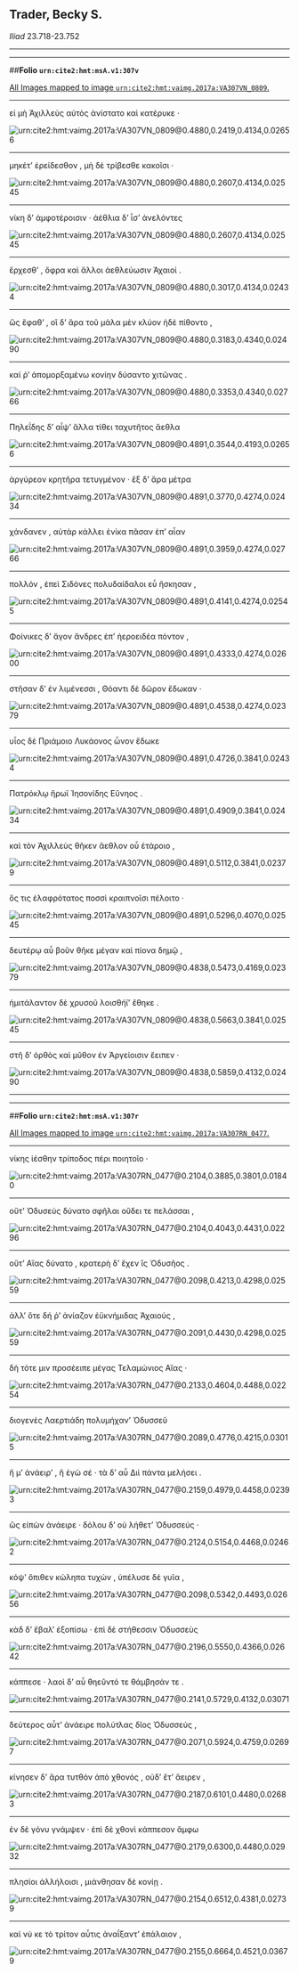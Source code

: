 ## Trader, Becky S.

*Iliad* 23.718-23.752

---

---

##**Folio `urn:cite2:hmt:msA.v1:307v`**



[All Images mapped to image `urn:cite2:hmt:vaimg.2017a:VA307VN_0809`.](http://www.homermultitext.org/ict2/index.html?urn=urn:cite2:hmt:vaimg.2017a:VA307VN_0809@0.4880,0.2419,0.4134,0.02656&urn=urn:cite2:hmt:vaimg.2017a:VA307VN_0809@0.4880,0.2607,0.4134,0.02545&urn=urn:cite2:hmt:vaimg.2017a:VA307VN_0809@0.4880,0.2607,0.4134,0.02545&urn=urn:cite2:hmt:vaimg.2017a:VA307VN_0809@0.4880,0.3017,0.4134,0.02434&urn=urn:cite2:hmt:vaimg.2017a:VA307VN_0809@0.4880,0.3183,0.4340,0.02490&urn=urn:cite2:hmt:vaimg.2017a:VA307VN_0809@0.4880,0.3353,0.4340,0.02766&urn=urn:cite2:hmt:vaimg.2017a:VA307VN_0809@0.4891,0.3544,0.4193,0.02656&urn=urn:cite2:hmt:vaimg.2017a:VA307VN_0809@0.4891,0.3770,0.4274,0.02434&urn=urn:cite2:hmt:vaimg.2017a:VA307VN_0809@0.4891,0.3959,0.4274,0.02766&urn=urn:cite2:hmt:vaimg.2017a:VA307VN_0809@0.4891,0.4141,0.4274,0.02545&urn=urn:cite2:hmt:vaimg.2017a:VA307VN_0809@0.4891,0.4333,0.4274,0.02600&urn=urn:cite2:hmt:vaimg.2017a:VA307VN_0809@0.4891,0.4538,0.4274,0.02379&urn=urn:cite2:hmt:vaimg.2017a:VA307VN_0809@0.4891,0.4726,0.3841,0.02434&urn=urn:cite2:hmt:vaimg.2017a:VA307VN_0809@0.4891,0.4909,0.3841,0.02434&urn=urn:cite2:hmt:vaimg.2017a:VA307VN_0809@0.4891,0.5112,0.3841,0.02379&urn=urn:cite2:hmt:vaimg.2017a:VA307VN_0809@0.4891,0.5296,0.4070,0.02545&urn=urn:cite2:hmt:vaimg.2017a:VA307VN_0809@0.4838,0.5473,0.4169,0.02379&urn=urn:cite2:hmt:vaimg.2017a:VA307VN_0809@0.4838,0.5663,0.3841,0.02545&urn=urn:cite2:hmt:vaimg.2017a:VA307VN_0809@0.4838,0.5859,0.4132,0.02490)

---- 

 εἰ μὴ Ἀχιλλεὺς αὐτὸς ἀνίστατο καὶ κατέρυκε ·

![urn:cite2:hmt:vaimg.2017a:VA307VN_0809@0.4880,0.2419,0.4134,0.02656](http://beta.hpcc.uh.edu/scs/image/500/500/urn:cite2:hmt:vaimg.2017a:VA307VN_0809@0.4880,0.2419,0.4134,0.02656)

---- 

 μηκέτʼ ἐρείδεσθον , μὴ δὲ τρίβεσθε κακοῖσι ·

![urn:cite2:hmt:vaimg.2017a:VA307VN_0809@0.4880,0.2607,0.4134,0.02545](http://beta.hpcc.uh.edu/scs/image/500/500/urn:cite2:hmt:vaimg.2017a:VA307VN_0809@0.4880,0.2607,0.4134,0.02545)

---- 

 νίκη δʼ ἀμφοτέροισιν · ἀέθλια δʼ ἶσʼ ἀνελόντες

![urn:cite2:hmt:vaimg.2017a:VA307VN_0809@0.4880,0.2607,0.4134,0.02545](http://beta.hpcc.uh.edu/scs/image/500/500/urn:cite2:hmt:vaimg.2017a:VA307VN_0809@0.4880,0.2607,0.4134,0.02545)

---- 

 ἔρχεσθʼ , ὄφρα καὶ ἄλλοι ἀεθλεύωσιν Ἀχαιοί .

![urn:cite2:hmt:vaimg.2017a:VA307VN_0809@0.4880,0.3017,0.4134,0.02434](http://beta.hpcc.uh.edu/scs/image/500/500/urn:cite2:hmt:vaimg.2017a:VA307VN_0809@0.4880,0.3017,0.4134,0.02434)

---- 

 ὣς ἔφαθʼ , οἳ δʼ ἄρα τοῦ μάλα μὲν κλύον ἠδὲ πίθοντο ,

![urn:cite2:hmt:vaimg.2017a:VA307VN_0809@0.4880,0.3183,0.4340,0.02490](http://beta.hpcc.uh.edu/scs/image/500/500/urn:cite2:hmt:vaimg.2017a:VA307VN_0809@0.4880,0.3183,0.4340,0.02490)

---- 

 καί ῥʼ ἀπομορξαμένω κονίην δύσαντο χιτῶνας .

![urn:cite2:hmt:vaimg.2017a:VA307VN_0809@0.4880,0.3353,0.4340,0.02766](http://beta.hpcc.uh.edu/scs/image/500/500/urn:cite2:hmt:vaimg.2017a:VA307VN_0809@0.4880,0.3353,0.4340,0.02766)

---- 

 Πηλεΐδης δʼ αἶψʼ ἄλλα τίθει ταχυτῆτος ἄεθλα

![urn:cite2:hmt:vaimg.2017a:VA307VN_0809@0.4891,0.3544,0.4193,0.02656](http://beta.hpcc.uh.edu/scs/image/500/500/urn:cite2:hmt:vaimg.2017a:VA307VN_0809@0.4891,0.3544,0.4193,0.02656)

---- 

 ἀργύρεον κρητῆρα τετυγμένον · ἓξ δʼ ἄρα μέτρα

![urn:cite2:hmt:vaimg.2017a:VA307VN_0809@0.4891,0.3770,0.4274,0.02434](http://beta.hpcc.uh.edu/scs/image/500/500/urn:cite2:hmt:vaimg.2017a:VA307VN_0809@0.4891,0.3770,0.4274,0.02434)

---- 

 χάνδανεν , αὐτὰρ κάλλει ἐνίκα πᾶσαν ἐπʼ αἶαν

![urn:cite2:hmt:vaimg.2017a:VA307VN_0809@0.4891,0.3959,0.4274,0.02766](http://beta.hpcc.uh.edu/scs/image/500/500/urn:cite2:hmt:vaimg.2017a:VA307VN_0809@0.4891,0.3959,0.4274,0.02766)

---- 

 πολλόν , ἐπεὶ Σιδόνες πολυδαίδαλοι εὖ ἤσκησαν ,

![urn:cite2:hmt:vaimg.2017a:VA307VN_0809@0.4891,0.4141,0.4274,0.02545](http://beta.hpcc.uh.edu/scs/image/500/500/urn:cite2:hmt:vaimg.2017a:VA307VN_0809@0.4891,0.4141,0.4274,0.02545)

---- 

 Φοίνικες δʼ ἄγον ἄνδρες ἐπʼ ἠεροειδέα πόντον ,

![urn:cite2:hmt:vaimg.2017a:VA307VN_0809@0.4891,0.4333,0.4274,0.02600](http://beta.hpcc.uh.edu/scs/image/500/500/urn:cite2:hmt:vaimg.2017a:VA307VN_0809@0.4891,0.4333,0.4274,0.02600)

---- 

 στῆσαν δʼ ἐν λιμένεσσι , Θόαντι δὲ δῶρον ἔδωκαν ·

![urn:cite2:hmt:vaimg.2017a:VA307VN_0809@0.4891,0.4538,0.4274,0.02379](http://beta.hpcc.uh.edu/scs/image/500/500/urn:cite2:hmt:vaimg.2017a:VA307VN_0809@0.4891,0.4538,0.4274,0.02379)

---- 

 υἷος δὲ Πριάμοιο Λυκάονος ὦνον ἔδωκε

![urn:cite2:hmt:vaimg.2017a:VA307VN_0809@0.4891,0.4726,0.3841,0.02434](http://beta.hpcc.uh.edu/scs/image/500/500/urn:cite2:hmt:vaimg.2017a:VA307VN_0809@0.4891,0.4726,0.3841,0.02434)

---- 

 Πατρόκλῳ ἥρωϊ Ἰησονίδης Εὔνηος .

![urn:cite2:hmt:vaimg.2017a:VA307VN_0809@0.4891,0.4909,0.3841,0.02434](http://beta.hpcc.uh.edu/scs/image/500/500/urn:cite2:hmt:vaimg.2017a:VA307VN_0809@0.4891,0.4909,0.3841,0.02434)

---- 

 καὶ τὸν Ἀχιλλεὺς θῆκεν ἄεθλον οὗ ἑτάροιο ,

![urn:cite2:hmt:vaimg.2017a:VA307VN_0809@0.4891,0.5112,0.3841,0.02379](http://beta.hpcc.uh.edu/scs/image/500/500/urn:cite2:hmt:vaimg.2017a:VA307VN_0809@0.4891,0.5112,0.3841,0.02379)

---- 

 ὅς τις ἐλαφρότατος ποσσὶ κραιπνοῖσι πέλοιτο ·

![urn:cite2:hmt:vaimg.2017a:VA307VN_0809@0.4891,0.5296,0.4070,0.02545](http://beta.hpcc.uh.edu/scs/image/500/500/urn:cite2:hmt:vaimg.2017a:VA307VN_0809@0.4891,0.5296,0.4070,0.02545)

---- 

 δευτέρῳ αὖ βοῦν θῆκε μέγαν καὶ πίονα δημῷ ,

![urn:cite2:hmt:vaimg.2017a:VA307VN_0809@0.4838,0.5473,0.4169,0.02379](http://beta.hpcc.uh.edu/scs/image/500/500/urn:cite2:hmt:vaimg.2017a:VA307VN_0809@0.4838,0.5473,0.4169,0.02379)

---- 

 ἡμιτάλαντον δὲ χρυσοῦ λοισθήϊʼ ἔθηκε .

![urn:cite2:hmt:vaimg.2017a:VA307VN_0809@0.4838,0.5663,0.3841,0.02545](http://beta.hpcc.uh.edu/scs/image/500/500/urn:cite2:hmt:vaimg.2017a:VA307VN_0809@0.4838,0.5663,0.3841,0.02545)

---- 

 στῆ δʼ ὀρθὸς καὶ μῦθον ἐν Ἀργείοισιν ἔειπεν ·

![urn:cite2:hmt:vaimg.2017a:VA307VN_0809@0.4838,0.5859,0.4132,0.02490](http://beta.hpcc.uh.edu/scs/image/500/500/urn:cite2:hmt:vaimg.2017a:VA307VN_0809@0.4838,0.5859,0.4132,0.02490)

---

---

##**Folio `urn:cite2:hmt:msA.v1:307r`**



[All Images mapped to image `urn:cite2:hmt:vaimg.2017a:VA307RN_0477`.](http://www.homermultitext.org/ict2/index.html?urn=urn:cite2:hmt:vaimg.2017a:VA307RN_0477@0.2104,0.3885,0.3801,0.01840&urn=urn:cite2:hmt:vaimg.2017a:VA307RN_0477@0.2104,0.4043,0.4431,0.02296&urn=urn:cite2:hmt:vaimg.2017a:VA307RN_0477@0.2098,0.4213,0.4298,0.02559&urn=urn:cite2:hmt:vaimg.2017a:VA307RN_0477@0.2091,0.4430,0.4298,0.02559&urn=urn:cite2:hmt:vaimg.2017a:VA307RN_0477@0.2133,0.4604,0.4488,0.02254&urn=urn:cite2:hmt:vaimg.2017a:VA307RN_0477@0.2089,0.4776,0.4215,0.03015&urn=urn:cite2:hmt:vaimg.2017a:VA307RN_0477@0.2159,0.4979,0.4458,0.02393&urn=urn:cite2:hmt:vaimg.2017a:VA307RN_0477@0.2124,0.5154,0.4468,0.02462&urn=urn:cite2:hmt:vaimg.2017a:VA307RN_0477@0.2098,0.5342,0.4493,0.02656&urn=urn:cite2:hmt:vaimg.2017a:VA307RN_0477@0.2196,0.5550,0.4366,0.02642&urn=urn:cite2:hmt:vaimg.2017a:VA307RN_0477@0.2141,0.5729,0.4132,0.03071&urn=urn:cite2:hmt:vaimg.2017a:VA307RN_0477@0.2071,0.5924,0.4759,0.02697&urn=urn:cite2:hmt:vaimg.2017a:VA307RN_0477@0.2187,0.6101,0.4480,0.02683&urn=urn:cite2:hmt:vaimg.2017a:VA307RN_0477@0.2179,0.6300,0.4480,0.02932&urn=urn:cite2:hmt:vaimg.2017a:VA307RN_0477@0.2154,0.6512,0.4381,0.02739&urn=urn:cite2:hmt:vaimg.2017a:VA307RN_0477@0.2155,0.6664,0.4521,0.03679)

---- 

 νίκης ἱέσθην τρίποδος πέρι ποιητοῖο ·

![urn:cite2:hmt:vaimg.2017a:VA307RN_0477@0.2104,0.3885,0.3801,0.01840](http://beta.hpcc.uh.edu/scs/image/500/500/urn:cite2:hmt:vaimg.2017a:VA307RN_0477@0.2104,0.3885,0.3801,0.01840)

---- 

 οὔτʼ Ὀδυσεὺς δύνατο σφῆλαι οὔδει τε πελάσσαι ,

![urn:cite2:hmt:vaimg.2017a:VA307RN_0477@0.2104,0.4043,0.4431,0.02296](http://beta.hpcc.uh.edu/scs/image/500/500/urn:cite2:hmt:vaimg.2017a:VA307RN_0477@0.2104,0.4043,0.4431,0.02296)

---- 

 οὔτʼ Αἴας δύνατο , κρατερὴ δʼ ἔχεν ἲς Ὀδυσῆος .

![urn:cite2:hmt:vaimg.2017a:VA307RN_0477@0.2098,0.4213,0.4298,0.02559](http://beta.hpcc.uh.edu/scs/image/500/500/urn:cite2:hmt:vaimg.2017a:VA307RN_0477@0.2098,0.4213,0.4298,0.02559)

---- 

 ἀλλʼ ὅτε δή ῥʼ ἀνίαζον ἐϋκνήμιδας Ἀχαιούς ,

![urn:cite2:hmt:vaimg.2017a:VA307RN_0477@0.2091,0.4430,0.4298,0.02559](http://beta.hpcc.uh.edu/scs/image/500/500/urn:cite2:hmt:vaimg.2017a:VA307RN_0477@0.2091,0.4430,0.4298,0.02559)

---- 

 δὴ τότε μιν προσέειπε μέγας Τελαμώνιος Αἴας ·

![urn:cite2:hmt:vaimg.2017a:VA307RN_0477@0.2133,0.4604,0.4488,0.02254](http://beta.hpcc.uh.edu/scs/image/500/500/urn:cite2:hmt:vaimg.2017a:VA307RN_0477@0.2133,0.4604,0.4488,0.02254)

---- 

 διογενὲς Λαερτιάδη πολυμήχανʼ Ὀδυσσεῦ

![urn:cite2:hmt:vaimg.2017a:VA307RN_0477@0.2089,0.4776,0.4215,0.03015](http://beta.hpcc.uh.edu/scs/image/500/500/urn:cite2:hmt:vaimg.2017a:VA307RN_0477@0.2089,0.4776,0.4215,0.03015)

---- 

 ἤ μʼ ἀνάειρʼ , ἢ ἐγὼ σέ · τὰ δʼ αὖ Διὶ πάντα μελήσει .

![urn:cite2:hmt:vaimg.2017a:VA307RN_0477@0.2159,0.4979,0.4458,0.02393](http://beta.hpcc.uh.edu/scs/image/500/500/urn:cite2:hmt:vaimg.2017a:VA307RN_0477@0.2159,0.4979,0.4458,0.02393)

---- 

 ὣς εἰπὼν ἀνάειρε · δόλου δʼ οὐ λήθετʼ Ὀδυσσεύς ·

![urn:cite2:hmt:vaimg.2017a:VA307RN_0477@0.2124,0.5154,0.4468,0.02462](http://beta.hpcc.uh.edu/scs/image/500/500/urn:cite2:hmt:vaimg.2017a:VA307RN_0477@0.2124,0.5154,0.4468,0.02462)

---- 

 κόψʼ ὄπιθεν κώληπα τυχών , ὑπέλυσε δὲ γυῖα ,

![urn:cite2:hmt:vaimg.2017a:VA307RN_0477@0.2098,0.5342,0.4493,0.02656](http://beta.hpcc.uh.edu/scs/image/500/500/urn:cite2:hmt:vaimg.2017a:VA307RN_0477@0.2098,0.5342,0.4493,0.02656)

---- 

 κὰδ δʼ ἔβαλʼ ἐξοπίσω · ἐπὶ δὲ στήθεσσιν Ὀδυσσεὺς

![urn:cite2:hmt:vaimg.2017a:VA307RN_0477@0.2196,0.5550,0.4366,0.02642](http://beta.hpcc.uh.edu/scs/image/500/500/urn:cite2:hmt:vaimg.2017a:VA307RN_0477@0.2196,0.5550,0.4366,0.02642)

---- 

 κάππεσε · λαοὶ δʼ αὖ θηεῦντό τε θάμβησάν τε .

![urn:cite2:hmt:vaimg.2017a:VA307RN_0477@0.2141,0.5729,0.4132,0.03071](http://beta.hpcc.uh.edu/scs/image/500/500/urn:cite2:hmt:vaimg.2017a:VA307RN_0477@0.2141,0.5729,0.4132,0.03071)

---- 

 δεύτερος αὖτʼ ἀνάειρε πολύτλας δῖος Ὀδυσσεύς ,

![urn:cite2:hmt:vaimg.2017a:VA307RN_0477@0.2071,0.5924,0.4759,0.02697](http://beta.hpcc.uh.edu/scs/image/500/500/urn:cite2:hmt:vaimg.2017a:VA307RN_0477@0.2071,0.5924,0.4759,0.02697)

---- 

 κίνησεν δʼ ἄρα τυτθὸν ἀπὸ χθονός , οὐδʼ ἔτʼ ἄειρεν ,

![urn:cite2:hmt:vaimg.2017a:VA307RN_0477@0.2187,0.6101,0.4480,0.02683](http://beta.hpcc.uh.edu/scs/image/500/500/urn:cite2:hmt:vaimg.2017a:VA307RN_0477@0.2187,0.6101,0.4480,0.02683)

---- 

 ἐν δὲ γόνυ γνάμψεν · ἐπὶ δὲ χθονὶ κάππεσον ἄμφω

![urn:cite2:hmt:vaimg.2017a:VA307RN_0477@0.2179,0.6300,0.4480,0.02932](http://beta.hpcc.uh.edu/scs/image/500/500/urn:cite2:hmt:vaimg.2017a:VA307RN_0477@0.2179,0.6300,0.4480,0.02932)

---- 

 πλησίοι ἀλλήλοισι , μιάνθησαν δὲ κονίῃ .

![urn:cite2:hmt:vaimg.2017a:VA307RN_0477@0.2154,0.6512,0.4381,0.02739](http://beta.hpcc.uh.edu/scs/image/500/500/urn:cite2:hmt:vaimg.2017a:VA307RN_0477@0.2154,0.6512,0.4381,0.02739)

---- 

 καί νύ κε τὸ τρίτον αὖτις ἀναΐξαντʼ ἐπάλαιον ,

![urn:cite2:hmt:vaimg.2017a:VA307RN_0477@0.2155,0.6664,0.4521,0.03679](http://beta.hpcc.uh.edu/scs/image/500/500/urn:cite2:hmt:vaimg.2017a:VA307RN_0477@0.2155,0.6664,0.4521,0.03679)